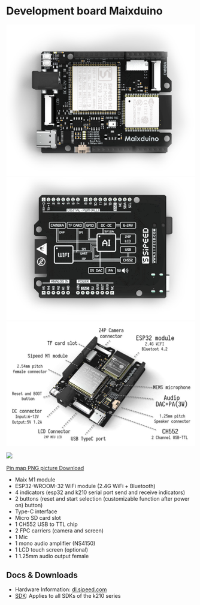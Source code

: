 Development board Maixduino
===========

![](../../../assets/maixduino_0.png)
![](../../../assets/maixduino_1.png)
![](../../../assets/maixduino_3.jpg)

![](https://cdn.sipeed.com/wiki/maix/maixduino/maixduino_pins_1920_914.png)

[Pin map PNG picture Download](https://cdn.sipeed.com/wiki/maix/maixduino/maixduino_pins.png)

* Maix M1 module
* ESP32-WROOM-32 WiFi module (2.4G WiFi + Bluetooth)
* 4 indicators (esp32 and k210 serial port send and receive indicators)
* 2 buttons (reset and start selection (customizable function after power on) button)
* Type-C interface
* Micro SD card slot
* 1 CH552 USB to TTL chip
* 2 FPC carriers (camera and screen)
* 1 Mic
* 1 mono audio amplifier (NS4150)
* 1 LCD touch screen (optional)
* 1 1.25mm audio output female



## Docs & Downloads

* Hardware Information: [dl.sipeed.com](http://dl.sipeed.com/MAIX/HDK/Maixduino/)
* [SDK](../sdk/README.md): Applies to all SDKs of the k210 series


